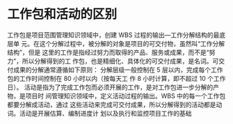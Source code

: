 # 工作包和活动的区别

工作包是项目范围管理知识领域中，创建 WBS 过程的输出—工作分解结构的最底层单
元。在这个分解过程中，被分解的对象是项目的可交付物，虽然叫“工作分解结构”，但是
这里的工作是指经过努力而取得的产品、服务或成果，而不是“努力”，所以分解得到的工
作包，也是精细化、具体化的可交付成果，是名词。可交付成果的分解通常遵循如下原则：
分解层级一般控制在 5 层以内，完成每个工作包的工作时间控制在 80 小时以内（按每天工
作 8 小时计算，即不超过 10 个工作日）。
活动是指为了完成工作包而必须开展的工作，是对工作包进一步分解的产物，是项目时
间管理知识领域中，定义活动过程的输出。WBS 中的每一个工作包都要分解成活动，通过
这些活动来完成可交付成果，所以分解得到的活动都是动词。活动是开展估算、编制进度计
划以及执行和监控项目工作的基础